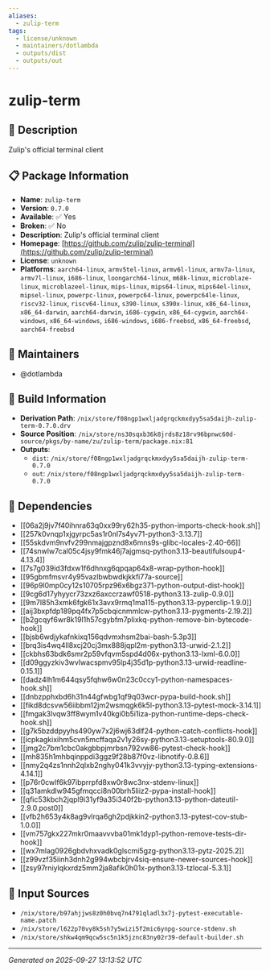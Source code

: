 ```yaml
---
aliases:
  - zulip-term
tags:
  - license/unknown
  - maintainers/dotlambda
  - outputs/dist
  - outputs/out
---
```


# zulip-term

## 📝 Description

Zulip's official terminal client

## 📋 Package Information

- **Name**: `zulip-term`
- **Version**: `0.7.0`
- **Available**: ✅ Yes
- **Broken**: ✅ No
- **Description**: Zulip's official terminal client
- **Homepage**: [https://github.com/zulip/zulip-terminal](https://github.com/zulip/zulip-terminal)
- **License**: `unknown`
- **Platforms**: `aarch64-linux`, `armv5tel-linux`, `armv6l-linux`, `armv7a-linux`, `armv7l-linux`, `i686-linux`, `loongarch64-linux`, `m68k-linux`, `microblaze-linux`, `microblazeel-linux`, `mips-linux`, `mips64-linux`, `mips64el-linux`, `mipsel-linux`, `powerpc-linux`, `powerpc64-linux`, `powerpc64le-linux`, `riscv32-linux`, `riscv64-linux`, `s390-linux`, `s390x-linux`, `x86_64-linux`, `x86_64-darwin`, `aarch64-darwin`, `i686-cygwin`, `x86_64-cygwin`, `aarch64-windows`, `x86_64-windows`, `i686-windows`, `i686-freebsd`, `x86_64-freebsd`, `aarch64-freebsd`
## 👥 Maintainers

- @dotlambda


## 🔧 Build Information

- **Derivation Path**: `/nix/store/f08ngp1wxljadgrqckmxdyy5sa5daijh-zulip-term-0.7.0.drv`
- **Source Position**: `/nix/store/ns30sqxb36k8jrds8z18rv96bpnwc60d-source/pkgs/by-name/zu/zulip-term/package.nix:81`
- **Outputs**:
  - `dist`:  `/nix/store/f08ngp1wxljadgrqckmxdyy5sa5daijh-zulip-term-0.7.0`
  - `out`:  `/nix/store/f08ngp1wxljadgrqckmxdyy5sa5daijh-zulip-term-0.7.0`

## 🔗 Dependencies

- [[06a2j9jv7f40ihnra63q0xx99ry62h35-python-imports-check-hook.sh]]
- [[257k0vnqp1xjgyrpc5as1r0nl7s4yv71-python3-3.13.7]]
- [[55skdvm9nvfv299nmajgpznd8x6mns9s-glibc-locales-2.40-66]]
- [[74snwlw7cal05c4jsy9fmk46j7ajgmsq-python3.13-beautifulsoup4-4.13.4]]
- [[7s7g039id3fdxw1f6dhnxg6qpqap64x8-wrap-python-hook]]
- [[95gbmfmsvr4y95vazlbwbwdkjkkfi77a-source]]
- [[96p9l0mp0cy12s10705rpz96x6bgz371-python-output-dist-hook]]
- [[9cg6d17yhyycr73zxz6axccrzawf0518-python3.13-zulip-0.9.0]]
- [[9m7l85h3xmk6fgk61x3avx9rmq1ma115-python3.13-pyperclip-1.9.0]]
- [[aij3bxpfdp189pq4fx7p5cbqicnmmlcw-python3.13-pygments-2.19.2]]
- [[b2gcqyf6wr8k19l1h57cgybfm7plixkq-python-remove-bin-bytecode-hook]]
- [[bjsb6wdjykafnkixq156qdvmxhsm2bai-bash-5.3p3]]
- [[brq3is4wq4ll8xcj20cj3mx888jqpl2m-python3.13-urwid-2.1.2]]
- [[ckbhs63bdk6smr2p59vfqvm5spd4d06x-python3.13-lxml-6.0.0]]
- [[d09ggyzkiv3wvlwacspmv95lp4j35d1p-python3.13-urwid-readline-0.15.1]]
- [[dadz4lh1m644qsy5fqhw6w0n23c0ccy1-python-namespaces-hook.sh]]
- [[dnbzpphxbd6h31n44gfwbg1qf9q03wcr-pypa-build-hook.sh]]
- [[fikd8dcsvw56iibbm12jm2wsmqgk6k5l-python3.13-pytest-mock-3.14.1]]
- [[fmgak3lvqw3ff8wym1v40kgi0b5i1iza-python-runtime-deps-check-hook.sh]]
- [[g7k5bzddpyyhs490yw7x2j6wj63dlf24-python-catch-conflicts-hook]]
- [[icpkagkixihm5cvn5mcffaqa2v1y26sy-python3.13-setuptools-80.9.0]]
- [[jmg2c7bm1cbc0akgbbpjmrbsn792vw86-pytest-check-hook]]
- [[mh835h1mhbqinppdi3ggz9f28b87f0vz-libnotify-0.8.6]]
- [[nmy2q4zs1nnh2qlxb2nghy041k3vvyjy-python3.13-typing-extensions-4.14.1]]
- [[p76r0cwlf6k97ibprrpfd8xw0r8wc3nx-stdenv-linux]]
- [[q31amkdlw945gfmqcci8n00brh5liiz2-pypa-install-hook]]
- [[qfic53kbch2jqpl9i31yf9a35i340f2b-python3.13-python-dateutil-2.9.0.post0]]
- [[vfb2h653y4k8ag9vlrqa6gh2pdjkkin2-python3.13-pytest-cov-stub-1.0.0]]
- [[vm757gkx227mkr0maavvvba01mk1dyp1-python-remove-tests-dir-hook]]
- [[wx7mlag0926gbdvhxvadk0glscmi5gzg-python3.13-pytz-2025.2]]
- [[z99vzf35iinh3dnh2g994wbcbjrv4siq-ensure-newer-sources-hook]]
- [[zsy97rniylqkxrdz5mm2ja8afik0h01x-python3.13-tzlocal-5.3.1]]

## 📁 Input Sources

- `/nix/store/b97ahjjws8z0h0bvq7n4791qladl3x7j-pytest-executable-name.patch`
- `/nix/store/l622p70vy8k5sh7y5wizi5f2mic6ynpg-source-stdenv.sh`
- `/nix/store/shkw4qm9qcw5sc5n1k5jznc83ny02r39-default-builder.sh`

---
*Generated on 2025-09-27 13:13:52 UTC*
